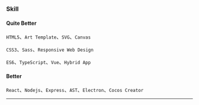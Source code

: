 ### Skill

#### Quite Better

`HTML5`、`Art Template`、`SVG`、`Canvas`

`CSS3`、`Sass`、`Responsive Web Design`

`ES6`、`TypeScript`、`Vue`、`Hybrid App`

#### Better

`React`、`Nodejs`、`Express`、`AST`、`Electron`、`Cocos Creator`

---

